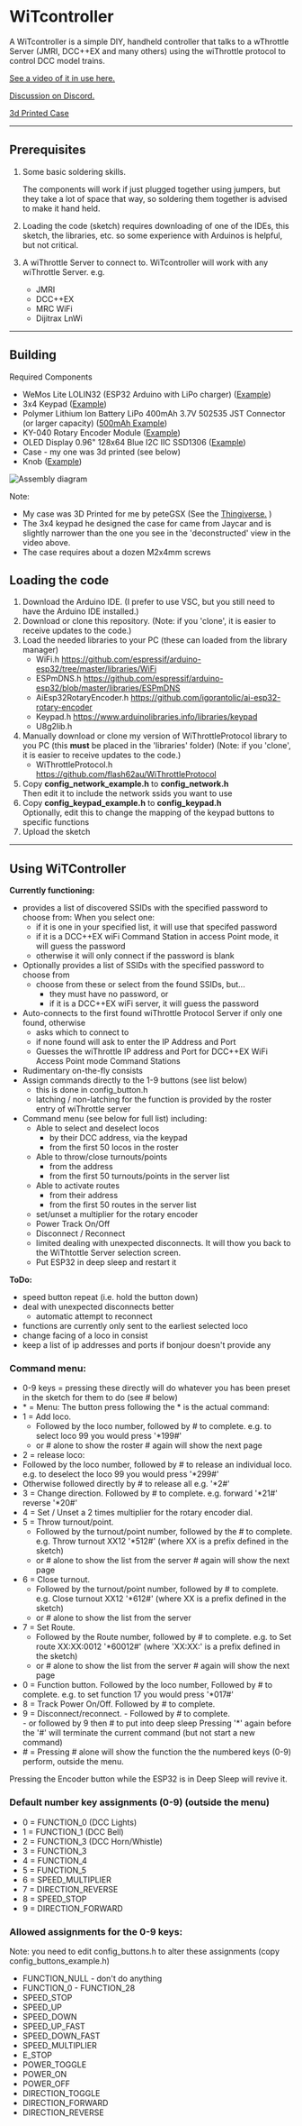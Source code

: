 # WiTcontroller

A WiTcontroller is a simple DIY, handheld controller that talks to a wThrottle Server (JMRI, DCC++EX and many others) using the wiThrottle protocol to control DCC model trains. 

[See a video of it in use here.](https://youtu.be/RKnhfBCP_SQ)


[Discussion on Discord.](https://discord.com/channels/713189617066836079/735019837746577438)

[3d Printed Case](https://www.thingiverse.com/thing:5440351)

---

## Prerequisites

1. Some basic soldering skills.  

    The components will work if just plugged together using jumpers, but they take a lot of space that way, so soldering them together is advised to make it hand held.

2. Loading the code (sketch) requires downloading of one of the IDEs, this sketch, the libraries, etc. so some experience with Arduinos is helpful, but not critical.

3. A wiThrottle Server to connect to. WiTcontroller will work with any wiThrottle Server. e.g.

    * JMRI
    * DCC++EX
    * MRC WiFi
    * Dijitrax LnWi

---

## Building

Required Components

* WeMos Lite LOLIN32  (ESP32 Arduino with LiPo charger) ([Example](https://www.ebay.com.au/itm/284800618644?hash=item424f709094:g:-soAAOSwHslfC9ce&frcectupt=true))
* 3x4 Keypad  ([Example](https://www.jaycar.com.au/12-key-numeric-keypad/p/SP0770?pos=2&queryId=20aedf107668ad42c6fe1f8b7f7a9ca7))
* Polymer Lithium Ion Battery LiPo 400mAh 3.7V 502535 JST Connector (or larger capacity) ([500mAh Example](https://www.ebay.com.au/itm/133708965793?hash=item1f21ace7a1:g:tlwAAOSwfORgYqYK))
* KY-040 Rotary Encoder Module ([Example](https://www.ebay.com.au/itm/394147297055?hash=item5bc502771f:g:gr0AAOSwcixiwo2~&frcectupt=true))
* OLED Display 0.96" 128x64 Blue I2C IIC SSD1306 ([Example](https://www.ebay.com.au/itm/273746192621?ssPageName=STRK%3AMEBIDX%3AIT&_trksid=p2060353.m2749.l2649))
* Case - my one was 3d printed (see below)
* Knob ([Example](https://www.jaycar.com.au/35mm-knob-matching-equipment-style/p/HK7766?pos=7&queryId=cbd19e2486968bca41273cc2dbce54a4&sort=relevance))

![Assembly diagram](WiTcontroller%20pinouts%20v0.1.png)

Note:

* My case was 3D Printed for me by peteGSX (See the [Thingiverse.](https://www.thingiverse.com/thing:5440351) )
* The 3x4 keypad he designed the case for came from Jaycar and is slightly narrower than the one you see in the 'deconstructed' view in the video above.
* The case requires about a dozen M2x4mm screws

## Loading the code

1. Download the Arduino IDE. (I prefer to use VSC, but you still need to have the Arduino IDE installed.)
2. Download or clone this repository. (Note: if you 'clone', it is easier to receive updates to the code.)
3. Load the needed libraries to your PC (these can loaded from the library manager)
    * WiFi.h https://github.com/espressif/arduino-esp32/tree/master/libraries/WiFi
    * ESPmDNS.h https://github.com/espressif/arduino-esp32/blob/master/libraries/ESPmDNS
    * AiEsp32RotaryEncoder.h https://github.com/igorantolic/ai-esp32-rotary-encoder
    * Keypad.h https://www.arduinolibraries.info/libraries/keypad
    * U8g2lib.h
4. Manually download or clone my version of WiThrottleProtocol library to you PC (this **must** be placed in the 'libraries' folder) (Note: if you 'clone', it is easier to receive updates to the code.)
    * WiThrottleProtocol.h https://github.com/flash62au/WiThrottleProtocol
5. Copy **config_network_example.h** to **config_network.h**  
Then edit it to include the network ssids you want to use
5. Copy **config_keypad_example.h** to **config_keypad.h**  
Optionally, edit this to change the mapping of the keypad buttons to specific functions 
6. Upload the sketch

---

## Using WiTController

**Currently functioning:**
- provides a list of discovered SSIDs with the specified password to choose from: When you select one:
  - if it is one in your specified list, it will use that specifed password 
  - if it is a DCC++EX wiFi Command Station in access Point mode, it will guess the password
  - otherwise it will only connect if the password is blank
- Optionally provides a list of SSIDs with the specified password to choose from
  - choose from these or select from the found SSIDs, but...
    - they must have no password, or
    - if it is a DCC++EX wiFi server, it will guess the password
- Auto-connects to the first found wiThrottle Protocol Server if only one found, otherwise 
  - asks which to connect to
  - if none found will ask to enter the IP Address and Port
  - Guesses the wiThrottle IP address and Port for DCC++EX WiFi Access Point mode Command Stations
- Rudimentary on-the-fly consists
- Assign commands directly to the 1-9 buttons (see list below)
  - this is done in config_button.h
  - latching / non-latching for the function is provided by the roster entry of wiThrottle server
- Command menu (see below for full list) including:
  - Able to select and deselect locos 
    - by their DCC address, via the keypad
    - from the first 50 locos in the roster
  - Able to throw/close turnouts/points
    - from the address
    - from the first 50 turnouts/points in the server list
  - Able to activate routes
    - from their address
    - from the first 50 routes in the server list
  - set/unset a multiplier for the rotary encoder
  - Power Track On/Off
  - Disconnect / Reconnect
  - limited dealing with unexpected disconnects.  It will thow you back to the WiThtottle Server selection screen.
  - Put ESP32 in deep sleep and restart it


**ToDo:**
- speed button repeat (i.e. hold the button down)
- deal with unexpected disconnects better
  - automatic attempt to reconnect
- functions are currently only sent to the earliest selected loco
- change facing of a loco in consist
- keep a list of ip addresses and ports if bonjour doesn't provide any

### Command menu:
- 0-9 keys = pressing these directly will do whatever you has been preset in the sketch for them to do  (see \# below)
- \* = Menu:  The button press following the \* is the actual command:
 - 1 = Add loco.  
      - Followed by the loco number, followed by \# to complete.  e.g. to select loco 99 you would press '\*199\#'
      - or \# alone to show the roster   \# again will show the next page
 - 2 = release loco:
  - Followed by the loco number, followed by \# to release an individual loco.  e.g. to deselect the loco 99 you would press '\*299\#'
  - Otherwise followed directly by \#  to release all e.g. '\*2\#'
 - 3 = Change direction.  Followed by \# to complete.  e.g. forward '\*21\#'  reverse '\*20\#'
 - 4 = Set / Unset a 2 times multiplier for the rotary encoder dial.
 - 5 = Throw turnout/point.  
      - Followed by the turnout/point number, followed by the \# to complete.  e.g. Throw turnout XX12 '\*512\#'  (where XX is a prefix defined in the sketch) 
      - or \# alone to show the list from the server   \# again will show the next page
 - 6 = Close turnout.    
      - Followed by the turnout/point number, followed by \# to complete.  e.g. Close turnout XX12 '\*612\#'  (where XX is a prefix defined in the sketch)
      - or \# alone to show the list from the server
 - 7 = Set Route.    
      - Followed by the Route number, followed by \# to complete.  e.g. to Set route XX:XX:0012 '\*60012\#'  (where \'XX:XX:\' is a prefix defined in the sketch)
      - or \# alone to show the list from the server   \# again will show the next page
 - 0 = Function button. Followed by the loco number, Followed by \# to complete.  e.g. to set function 17 you would press '\*017\#'
 - 8 = Track Power On/Off. Followed by \# to complete.
 - 9 = Disconnect/reconnect. 
       - Followed by \# to complete.  
       - or followed by 9 then \# to put into deep sleep
Pressing '\*' again before the '\#' will terminate the current command (but not start a new command)
 - \# = Pressing # alone will show the function the the numbered keys (0-9) perform, outside the menu.

Pressing the Encoder button while the ESP32 is in Deep Sleep will revive it.


### Default number key assignments (0-9)  (outside the menu)

* 0 = FUNCTION_0 (DCC Lights)
* 1 = FUNCTION_1 (DCC Bell)
* 2 = FUNCTION_3 (DCC Horn/Whistle)
* 3 = FUNCTION_3
* 4 = FUNCTION_4
* 5 = FUNCTION_5
* 6 = SPEED_MULTIPLIER
* 7 = DIRECTION_REVERSE
* 8 = SPEED_STOP
* 9 = DIRECTION_FORWARD

### Allowed assignments for the 0-9 keys:

Note: you need to edit config_buttons.h to alter these assignments   (copy config_buttons_example.h)
- FUNCTION_NULL   - don't do anything
- FUNCTION_0 - FUNCTION_28
- SPEED_STOP
- SPEED_UP
- SPEED_DOWN
- SPEED_UP_FAST
- SPEED_DOWN_FAST
- SPEED_MULTIPLIER
- E_STOP
- POWER_TOGGLE
- POWER_ON
- POWER_OFF
- DIRECTION_TOGGLE
- DIRECTION_FORWARD
- DIRECTION_REVERSE